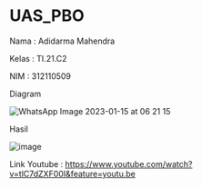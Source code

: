 # UAS_PBO

Nama : Adidarma Mahendra

Kelas : TI.21.C2

NIM : 312110509



Diagram 

![WhatsApp Image 2023-01-15 at 06 21 15](https://user-images.githubusercontent.com/98471247/212519816-16e65dc8-c143-41d2-a412-621bb1791bb7.jpg)




Hasil 

![image](https://user-images.githubusercontent.com/98471247/212519826-e477003a-c978-47d8-a6f0-4703f9926c34.png)




Link Youtube : https://www.youtube.com/watch?v=tlC7dZXF00I&feature=youtu.be

